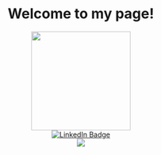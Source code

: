 

<!--
<iframe src="https://giphy.com/embed/lTRuG1F4VZ3LHMpXY2" width="480" height="480" frameBorder="0" class="giphy-embed" allowFullScreen></iframe><p><a href="https://giphy.com/gifs/leroypatterson-working-busy-workaholic-lTRuG1F4VZ3LHMpXY2">via GIPHY</a></p>

**katesereda1808/katesereda1808** is a ✨ _special_ ✨ repository because its `README.md` (this file) appears on your GitHub profile.

Here are some ideas to get you started:

- 🔭 I’m currently working on ...
- 🌱 I’m currently learning ...
- 👯 I’m looking to collaborate on ...
- 🤔 I’m looking for help with ...
- 💬 Ask me about ...
- 📫 How to reach me: ...
- 😄 Pronouns: ...
- ⚡ Fun fact: ...
https://media.giphy.com/media/10zxDv7Hv5RF9C/giphy.gif
-->
<div id="header" align="center">
  <h1>Welcome to my page!</h1>
  <img src="https://media.giphy.com/media/lTRuG1F4VZ3LHMpXY2/giphy.gif" width="200"/>
  <div id="badges">
    <a href="https://www.linkedin.com/in/ekaterina-sereda-12b1ba223/">
    <img src="https://img.shields.io/badge/LinkedIn-blue?style=for-the-badge&logo=linkedin&logoColor=white" alt="LinkedIn Badge"/>
    </a>
  </div>
  <div align="center">
    <img src="https://media.giphy.com/media/10zxDv7Hv5RF9C/giphy.gif"/>
  </div>
  
</div>

